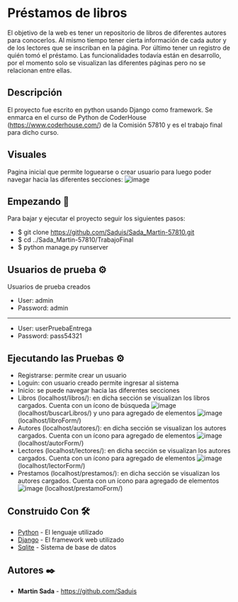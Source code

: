 # Préstamos de libros

El objetivo de la web es tener un repositorio de libros de diferentes autores para conocerlos. Al mismo tiempo tener cierta información de cada autor y de los lectores que
se inscriban en la página. Por último tener un registro de quién tomó el préstamo. Las funcionalidades todavía están en desarrollo, por el momento solo se visualizan las diferentes
páginas pero no se relacionan entre ellas.

## Descripción

El proyecto fue escrito en python usando Django como framework. Se enmarca en el curso de Python de CoderHouse (https://www.coderhouse.com/) de la Comisión 57810 y es el trabajo final
para dicho curso.

## Visuales

Pagina inicial que permite loguearse o crear usuario para luego poder navegar hacia las diferentes secciones:
![image](https://github.com/user-attachments/assets/4aa3d527-dc05-43fd-a100-bd3467ed37cd)

## Empezando 🚀

Para bajar y ejecutar el proyecto seguir los siguientes pasos:

- $ git clone https://github.com/Saduis/Sada_Martin-57810.git
- $ cd ../Sada_Martin-57810/TrabajoFinal
- $ python manage.py runserver

## Usuarios de prueba ⚙️
Usuarios de prueba creados
- User: admin
- Password: admin
- ---------
- User: userPruebaEntrega
- Password: pass54321

## Ejecutando las Pruebas ⚙️
- Registrarse: permite crear un usuario
- Loguin: con usuario creado permite ingresar al sistema
- Inicio: se puede navegar hacia las diferentes secciones
- Libros (localhost/libros/): en dicha sección se visualizan los libros cargados. Cuenta con un ícono de búsqueda ![image](https://github.com/Saduis/Tercera_pre_entrega-SADA/assets/174150325/7d95c30a-7898-49be-b2b0-432ee9bdb1ec)
  (localhost/buscarLibros/) y uno para agregado de elementos ![image](https://github.com/Saduis/Tercera_pre_entrega-SADA/assets/174150325/473872bb-b3ac-4b37-a6dc-d02dbf166f37) (localhost/libroForm/)
- Autores (localhost/autores/): en dicha sección se visualizan los autores cargados. Cuenta con un ícono para agregado de elementos ![image](https://github.com/Saduis/Tercera_pre_entrega-SADA/assets/174150325/473872bb-b3ac-4b37-a6dc-d02dbf166f37) (localhost/autorForm/)
- Lectores (localhost/lectores/): en dicha sección se visualizan los autores cargados. Cuenta con un ícono para agregado de elementos ![image](https://github.com/Saduis/Tercera_pre_entrega-SADA/assets/174150325/473872bb-b3ac-4b37-a6dc-d02dbf166f37) (localhost/lectorForm/)
- Prestamos (localhost/prestamos/): en dicha sección se visualizan los autores cargados. Cuenta con un ícono para agregado de elementos ![image](https://github.com/Saduis/Tercera_pre_entrega-SADA/assets/174150325/473872bb-b3ac-4b37-a6dc-d02dbf166f37) (localhost/prestamoForm/)

## Construido Con 🛠️

- [Python](https://www.python.org/) - El lenguaje utilizado
- [Django](https://www.djangoproject.com/) - El framework web utilizado
- [Sqlite](https://www.sqlite.org/) - Sistema de base de datos

## Autores ✒️

- **Martin Sada** - https://github.com/Saduis
